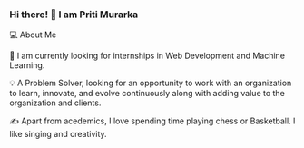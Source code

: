 ###                                                                 Hi there! 👋 I am Priti Murarka

💻  About Me


🔭  I am currently looking for internships in Web Development and Machine Learning.

💡  A Problem Solver,  looking for an opportunity to work with an organization to learn, innovate, and evolve continuously along with adding value to the organization and clients.

✍️  Apart from acedemics, I love spending time playing chess or Basketball. I like singing and creativity.


<!--
**mpriti23/mpriti23** is a ✨ _special_ ✨ repository because its `README.md` (this file) appears on your GitHub profile.

Here are some ideas to get you started:

- 🔭 I’m currently working on ...
- 🌱 I’m currently learning ...
- 👯 I’m looking to collaborate on ...
- 🤔 I’m looking for help with ...
- 💬 Ask me about ...
- 📫 How to reach me: ...
- 😄 Pronouns: ...
- ⚡ Fun fact: ...
-->
